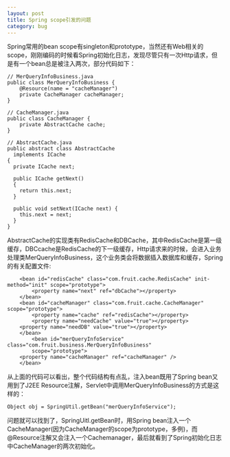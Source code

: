 ```yaml
---
layout: post
title: Spring scope引发的问题
category: bug 
---
```


Spring常用的bean scope有singleton和prototype，当然还有Web相关的scope，刚刚编码的时候看Spring初始化日志，发现尽管只有一次Http请求，但是有一个bean总是被注入两次，部分代码如下：

```      
// MerQueryInfoBusiness.java  
public class MerQueryInfoBusiness {  
    @Resource(name = "cacheManager")  
	private CacheManager cacheManager;  
}  

// CacheManager.java  
public class CacheManager {  
	private AbstractCache cache;  
}  

// AbstractCache.java  
public abstract class AbstractCache  
  implements ICache  
{  
  private ICache next;  

  public ICache getNext()  
  {  
    return this.next;  
  }  

  public void setNext(ICache next) {  
    this.next = next;  
  }  
}  
```  

AbstractCache的实现类有RedisCache和DBCache，其中RedisCache是第一级缓存，DBCcache是RedisCache的下一级缓存，Http请求来的时候，会进入业务处理类MerQueryInfoBusiness，这个业务类会将数据插入数据库和缓存，Spring的有关配置文件:

```  
	<bean id="redisCache" class="com.fruit.cache.RedisCache" init-method="init" scope="prototype">  
		<property name="next" ref="dbCache"></property>  
	</bean>  
   	<bean id="cacheManager" class="com.fruit.cache.CacheManager" scope="prototype">  
		<property name="cache" ref="redisCache"></property>  
		<property name="needCache" value="true"></property>  
	<property name="needDB" value="true"></property>  
	</bean>  
    	<bean id="merQueryInfoService" class="com.fruit.business.MerQueryInfoBusiness"  
		scope="prototype">  
 	<property name="cacheManager" ref="cacheManager" />  
	</bean>  
```

从上面的代码可以看出，整个代码结构有点乱，注入bean既用了Spring bean又用到了J2EE Resource注解，Servlet中调用MerQueryInfoBusiness的方式是这样的：

```
Object obj = SpringUtil.getBean("merQueryInfoService");
```

问题就可以找到了，SpringUitl.getBean时，用Spring bean注入一个CacheManager(因为CacheManager的scope为prototype，多例)，而@Resource注解又会注入一个Cachemanager，最后就看到了Spring初始化日志中CacheManager的两次初始化。
